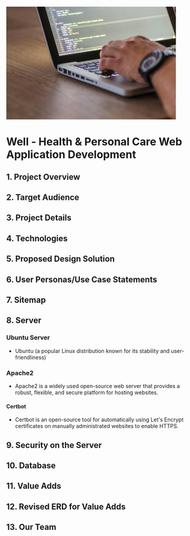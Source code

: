 ![Sample Image](./images/head.png)

# Well - Health & Personal Care Web Application Development

## 1. Project Overview
## 2. Target Audience
## 3. Project Details
## 4. Technologies
## 5. Proposed Design Solution
## 6. User Personas/Use Case Statements
## 7. Sitemap
## 8. Server

### Ubuntu Server
- Ubuntu (a popular Linux distribution known for its stability and     user-friendliness)

### Apache2
- Apache2 is a widely used open-source web server that provides a robust, flexible,     and secure platform for hosting websites.

#### Certbot
- Certbot is an open-source tool for automatically using Let's Encrypt certificates     on manually administrated websites to enable HTTPS.

## 9. Security on the Server
## 10. Database
## 11. Value Adds
## 12. Revised ERD for Value Adds
## 13. Our Team
